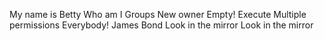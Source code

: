 My name is Betty
Who am I
Groups
New owner
Empty!
Execute
Multiple permissions
Everybody!
James Bond
Look in the mirror
Look in the mirror
